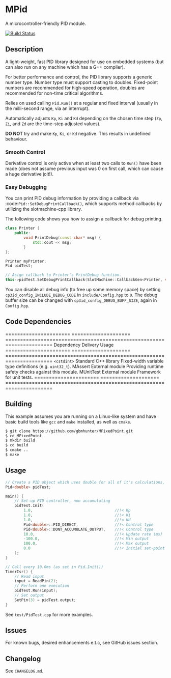 # MPid

A microcontroller-friendly PID module.	

[![Build Status](https://travis-ci.org/gbmhunter/MPid.png?branch=master)](https://travis-ci.org/gbmhunter/MPid)

## Description

A light-weight, fast PID library designed for use on embedded systems (but can also run on any machine which has a G++ compiler).

For better performance and control, the PID library supports a generic number type. Number type must support casting to doubles. Fixed-point numbers are recommended for high-speed operation, doubles are recommended for non-time critical algorithms.

Relies on used calling `Pid.Run()` at a regular and fixed interval (usually in the milli-second range, via an interrupt).

Automatically adjusts `Kp`, `Ki` and `Kd` depending on the chosen time step (`Zp`, `Zi`, and `Zd` are the time-step adjusted values).

**DO NOT** try and make `Kp`, `Ki`, or `Kd` negative. This results in undefined behaviour.

### Smooth Control

Derivative control is only active when at least two calls to `Run()` have been made (does not assume previous input was 0 on first call, which can cause a huge derivative jolt!).

### Easy Debugging

You can print PID debug information by providing a callback via :code:`Pid::SetDebugPrintCallback()`, which supports method callbacks by utilizing the slotmachine-cpp library. 

The following code shows you how to assign a callback for debug printing.

```c++
class Printer {
	public:
		void PrintDebug(const char* msg) {
			std::cout << msg;
		}
};

Printer myPrinter;
Pid pidTest;

// Asign callback to Printer's PrintDebug function.
this->pidTest.SetDebugPrintCallback(SlotMachine::CallbackGen<Printer, void, const char*>(&myPrinter, &Printer::PrintDebug));
```

You can disable all debug info (to free up some memory space) by setting `cp3id_config_INCLUDE_DEBUG_CODE` in `include/Config.hpp` to `0`. The debug buffer size can be changed with `cp3id_config_DEBUG_BUFF_SIZE`, again in `Config.hpp`.

## Code Dependencies

====================== ==================== ======================================================================
Dependency             Delivery             Usage
====================== ==================== ======================================================================
`<cstdint>`            Standard C++ library Fixed-width variable type definitions (e.g. `uint32_t`).
MAssert                External module      Providing runtime safety checks against this module.
MUnitTest              External module      Framework for unit tests.
====================== ==================== ======================================================================

## Building

This example assumes you are running on a Linux-like system and have basic build tools like `gcc` and `make` installed, as well as `cmake`.

```sh
$ git clone https://github.com/gbmhunter/MFixedPoint.git
$ cd MFixedPoint
$ mkdir build
$ cd build
$ cmake ..
$ make
```

## Usage

```c++
// Create a PID object which uses double for all of it's calculations, inputs, and outputs.
Pid<double> pidTest;

main() {
	// Set-up PID controller, non accumulating
	pidTest.Init(
		1.0,									//!< Kp
		1.0,									//!< Ki
		1.0,									//!< Kd
		Pid<double>::PID_DIRECT,				//!< Control type
		Pid<double>::DONT_ACCUMULATE_OUTPUT,	//!< Control type
		10.0,									//!< Update rate (ms)
		-100.0,									//!< Min output
		100.0,									//!< Max output
		0.0										//!< Initial set-point
	);
}

// Call every 10.0ms (as set in Pid.Init())
TimerIsr() {
	// Read input
	input = ReadPin(2);
	// Perform one execution
	pidTest.Run(input);
	// Set output
	SetPin(3) = pidTest.output;
}
```

See `test/PidTest.cpp` for more examples.
	
## Issues


For known bugs, desired enhancements e.t.c, see GitHub issues section.
	
## Changelog

See `CHANGELOG.md`.
